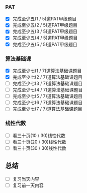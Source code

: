 ### PAT
- [x] 完成至少五(1 / 5)道PAT甲级题目
- [x] 完成至少五(2 / 5)道PAT甲级题目
- [x] 完成至少五(3 / 5)道PAT甲级题目
- [x] 完成至少五(4 / 5)道PAT甲级题目
- [x] 完成至少五(5 / 5)道PAT甲级题目
### 算法基础课
- [x] 完成至少七(1 / 7)道算法基础课题目
- [x] 完成至少七(2 / 7)道算法基础课题目
- [ ] 完成至少七(3 / 7)道算法基础课题目
- [ ] 完成至少七(4 / 7)道算法基础课题目
- [ ] 完成至少七(5 / 7)道算法基础课题目
- [ ] 完成至少七(6 / 7)道算法基础课题目
- [ ] 完成至少七(7 / 7)道算法基础课题目
### 线性代数
- [ ] 看三十页(10 / 30)线性代数
- [ ] 看三十页(20 / 30)线性代数
- [ ] 看三十页(30 / 30)线性代数
## 总结
- [ ] 复习当天内容
- [ ] 复习前一天内容